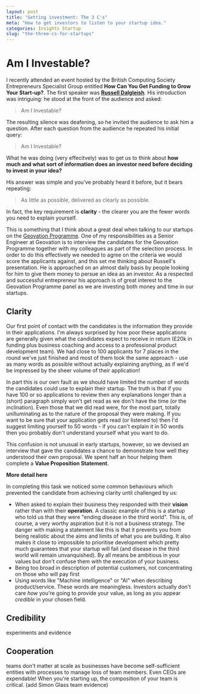 ```yaml
---
layout: post
title: "Getting investment: The 3 C's"
meta: "How to get investors to listen to your startup idea."
categories: Insights Startup
slug: "the-three-cs-for-startups"
---
```


# Am I Investable?

I recently attended an event hosted by the British Computing Society Entrepreneurs Specialist Group entitled **How Can You Get Funding to Grow Your Start-up?**. The first speaker was **[Russell Dalgleish][russelldalgliesh]**. His introduction was intriguing: he stood at the front of the audience and asked:

> Am I Investable?

The resulting silence was deafening, so he invited the audience to ask him a question. After each question from the audience he repeated his initial query:

> Am I Investable?

What he was doing (very effecitvely) was to get us to think about **how much and what sort of information does an investor need before deciding to invest in your idea?**

His answer was simple and you've probably heard it before, but it bears repeating:

> As little as possible, delivered as clearly as possible.

In fact, the key requirement is **clarity** - the clearer you are the fewer words you need to explain yourself.

This is something that I think about a great deal when talking to our startups on the [Geovation Programme][geovationprogramme]. One of my responsibilities as a Senior Engineer at Geovation is to interview the candidates for the Geovation Programme together with my colleagues as part of the selection process. In order to do this effectively we needed to agree on the criteria we would score the applicants against, and this set me thinking about Russell's presentation. He is approached on an almost daily basis by people looking for him to give them money to persue an idea as an investor. As a respected and successful entrepreneur his approach is of great interest to the Geovation Programme panel as we are investing both money and time in our startups.

## Clarity

Our first point of contact with the candidates is the information they provide in their applications. I'm always surprised by how poor these applications are generally given what the candidates expect to receive in return (£20k in funding plus business coaching and access to a professional product development team).  We had close to 100 applicants for 7 places in the round we've just finished and most of them took the same approach - use as many words as possible without actually explaining anything, as if we'd be impressed by the sheer volume of their application!

In part this is our own fault as we should have limited the number of words the candidates could use to explain their startup. The truth is that if you have 100 or so applications to review then any explanations longer than a (short) paragraph simply won't get read as we don't have the time (or the inclination). Even those that we did read were, for the most part, totally unilluminating as to the nature of the proposal they were making. If you want to be sure that your application gets read (or listened to) then I'd suggest limiting yourself to 50 words - if you can't explain it in 50 words then you probably don't understand yourself what you want to do.

This confusion is not unusual in early startups, however, so we devised an interview that gave the candidates a chance to demonstrate how well they understood their own proposal. We spent half an hour helping them complete a **Value Proposition Statement**.

**More detail here**

In completing this task we noticed some common behaviours which prevented the candidate from achieving clarity until challenged by us:

 - When asked to explain their business they responded with their **vision** rather than with their **operation**.  A classic example of this is a startup who told us that they were "ending disease in the third world". This is, of course, a very worthy aspiration but it is not a business strategy. The danger with making a statement like this is that it prevents you from being realistic about the aims and limits of what you are building. It also makes it close to impossible to prioritise development which pretty much guarantees that your startup will fail (and disease in the third world will remain unvanquished). By all means be ambitious in your values but don't confuse them with the execution of your business.
 - Being too broad in description of potential customers, not concentrating on those who will pay first
 - Using words like "Machine intelligence" or "AI" when describing product/service.  These words are meaningless. Investors actually don't care *how* you're going to provide your value, as long as you appear *credible* in your chosen field.

## Credibility
experiments and evidence

## Cooperation
teams don't matter at scale as businesses have become self-sufficient entities with processes to manage loss of team members. Even CEOs are expendable! When you're starting up, the composition of your team is critical. (add Simon Glass team evidence)


[russelldalgliesh]: <https://www.linkedin.com/in/russelldalgleish/>
[geovationprogramme]: <https://geovation.uk/programme/>